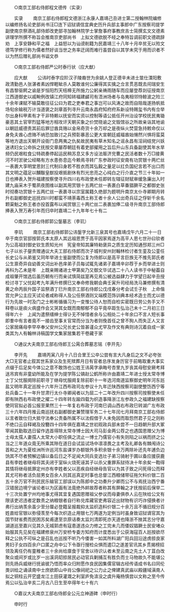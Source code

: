 <!-- { "loadSidebar": true } -->
　　○南京工部右侍郎程文德传（实录） 

　　实录 
　　南京工部右侍郎程文德浙江永康人嘉靖己丑进士第二授翰林院编修以编修扬名论吏部尚书汪□连下诏狱谪信宜典史历升兵部主事郎中广东按察司提学副使南京祭酒礼部侍郎改吏部寻加翰林院学士掌詹事府事教庶吉士简撰玄文文德素讲理学所撰不称旨会推南京吏部尚书　上拟文德欲脱不经之奉特旨调前职文德疏辞劝　上享安静和平之福　上益怒以为讪谤削籍为民嘉靖三十八年十月卒贫无以殓文德笃学修行称为儒者然好谈当世之务率迂阔而难行虽尝自以其学未究于用而识者不以为然后赠礼部尚书谥文恭 

　　○南京工部右侍郎严公时泰行状（应大猷） 

　　应大猷 
　　公讳时泰字应阶汉子陵裔世为余姚人登正德辛未进士筮仕溧阳敷政清勤邑人张湛者素凶悍睚眦杀人莫敢谁何公廉得其实擒之佥言贯恶既去闬瑞安生有昌黎驱鳄之谕是岁恒阳烈天桔槔无所施力公躬亲祷雨随车而应屡登荐剡征授南京江西道御史以戚畹例改镇江府同知转福建鹾司有浯洲场者与岛夷相邻恃鲸波之险三十余年课赋不输莫敢往征公曰为君之吏奉君之事岂可以风涛之故而自阻哉遂扬帆抵场旬余输税万计当道褒之剡章首列寻升云南永昌府知府府系新设特赐玺书内有佥举尔出身科甲素有才干非特赖以抚安而实资以控制等语公抵任开州治设学校抚民夷锄豪恶其土官宰烈猛等地方相攻讦天朝买象之价焚晓谕之文毁馆谷之所故亲诣其地谕以朝廷威德责其前后罪愆酋具赂以金帛奇货十余万却之是夜纵火焚营急持敕命仅以身免夫酋心虑赂不纳恐加致讨之兵预彰暴恶公更大宣朝廷威福酋始愓然兴惧将蛮莫等地方退出天朝开设衙门息两夷之仇矣故民夷有草木知名之谣永昌有淫祠结党兴妖迷诱妇女公命拆之抚按交章屡荐朝廷有着吏部擢用之旨后升山东兵备副使其年水旱频仍民艰粒食公特疏奏停起运民稍苏息又多方设法赈济兖曹之民活者数十万□接黄河不时淤驶公经略有方水患弥息迄今赖焉寻转广东参政时征安南有功赏银十两纻丝一表裹大享明堂恩封三代制曰身若不胜衣而其弘毅之量足以扛负国纪言若不出口而其文明之蕴足以黼黻皇猷投艰抵剧休有烈光忠亮之心纯白之行介直之节三十年如一日也捧表入贺升福建按察使寻升四川右布政使未任即转左辖征财赋审缓急廉出入时建九庙采木于蜀夙夜图维以副其用赏银十五两纻丝一表裹白草番猖獗平之都御史张时彻奏功赏银十五两纻丝一表裹寻以宗室属籍久绝部为题明升南京太仆寺卿期月转升右副都御史巡抚四川时都蛮不靖荼毒西土称王者十余人公出奇兵征之俘斩千余名颗渠魁之称王者亦投首露布以闻赏银三十两纻丝二表裹加俸二级寻升南京工部侍郎捧表入贺万寿引年而归卒时嘉靖二十九年年七十有二 

　　○南京工部右侍郎郭公鎜墓志（李玑） 

　　李玑 
　　南京工部右侍郎郭公讳鎜字允新三泉其号也嘉靖戊午六月二十一日卒于南京官邸按郭氏本太原人其远祖恩贾于高平因家焉遂为高平人恩七世孙曰钦者为公高祖封御史钦生质知光州　宪皇帝知其廉特勑褒异之质生定历知通邳郑三州□七子以长子鋆贵赠通议大夫工部右侍郎而次子城判安州封翰林检讨者生銮及公銮任长史公与从弟鉴又同年举进士鉴副使而公复为侍郎以是高平言巨族无不推先郭氏者公生禀奇异自幼善文词出补邑庠弟子员每试辄先诸弟子嘉靖辛卯荐于乡而举进士则再科为乙未是年　上既亲赐诸进士甲第矣乃又御文华试选二十八人读书于中秘葢自　成祖肇开馆选后虽历朝有行而亲试慎简兹寔再见焉公被选益肆力于学望日起辛丑授检讨寻丁父忧起考九年满升修撰巳又奉命修我朝会典壬寅升司经局洗马兼修撰有清黄之命丙辰升国子监祭酒丁巳升南京工部右侍郎公戊戌春分考会试壬子秋　上命偕宫允尹公主应天试论者咸称得人及公任祭酒则又端模范饰训典本经术造士而尤以德行为先故一时及门之士彬彬循循习为一变惟公待人恕而自检实密既日劳公务手又不释卷以是痰火病盛作会又哭其女既而南郁郁不自平竟卒距生弘治己未十二月初三日得年六十　上闻为遣祭缙绅士得讣无不悼惜者余与公相处二十年余口不言人短长事即羣中有言者竟不一接齿至事关官常而分当为者则俛首任之曾不狥人而失正人又言公家居痛母李早卒奉父安州公兄长史公皆甚谨众尤罕及作文有典则诗沉着自成一家类其为人有翰林诗稿国学文集家居集若干卷藏于家 

　　○通议大夫南京工部右侍郎王公昺合葬墓志铭（李开先） 

　　李开先 
　　嘉靖丙寅八月十八日合里王公卒公尝有言大凡身后之文不必夸张大□无官者止叙其世系家众及生死殡葬月日有官者总序发身历官于前略取重大事实点缀于后足矣今体公之意不敢饰也公姓王讳昺字承晦号杏里九岁丧其母慰安厥考拜送吊宾有非童幼所能及在学为提学陈公镐赵公鹤所称许由嘉靖二年进士授太常寺博士丁父忧服阕除前职寻丁继母忧服阕复除前职十一年选河南道监察御史明年河东廵盐又明年真定巡按十六年升江西布政司左参议十九年迁陕西按察司副使整饬西宁等处兵备二十一年升甘肃行太仆寺卿闻者以为屈二十二年改升四川按察司按察使未任即有陜西右布政使之擢二十四年转左踰四载为织造事降浙江左参政久之福建缺按察使同官拟必首公报至果然三十一年复右布政于河南巳调山西右布政巳转湖广左布政三十六年四月推云南巡抚右副都御史兼赞理军务二十七年闰七月拜南京工部右侍郎以言者致仕归大抵守法奉公责备所属不以法假借于人未免因而取怨然君子见之则称不绝口云自释褐及投簪四十四年俱在嘉靖之世初观政兵部未尝不一日趋朝升部大冢宰闻其勤取选日留作选首得除太常寺博士因大司马彭金两公荐之也遇国恩赠父为博士母太孺人妻孺人太常大小职任俱之流止一博士乃儒官小有失则陷之以祸而挤之公当之三年道众竟无所乘其隙在道日会试监试场中凛凛畏之主考及礼卿各有棘闱诗公首和之大为夏桂洲所许巡河东盐课岁办额银外多积余银十余万两除补还先年逋负边饷其不尽者预解边镇以备后日之不足闻大同兵变选壮子弟习骑射于圃以备应援获鹿县有李姓者继母将其夫闭于室纵火烧死诬其子以杀父重罪系狱待决十年余矣一鞫得其情将继母抵罪定州亦有李姓者父以恶疾自经继母告官以为其子致之问死得公而释其尤可称者活负屈男女百余人则其巡真定时事也总督江西粮储带征拖欠料价银二百五十余万官不刑民民乐输官工部误以为陈郎中之功奏升少卿而公不与焉抚治西宁番汉错居边境宁谧论者以为区画有法竟绝外衅故荐者称其有屏翰之才抚按前后保举二十三次处置宁州均地事尤得其宜复遇国恩赠祖父参议而母妻俱恭人云在陜给公文有限该吏迟违者定数责之纳粮银者自行称兑库藏官吏弗容近出财物有识巧诈侵换者计弗行出纳羡余虽少至分厘必登籍呈报裁抑太监织造料价银二十余万且不循旧规分百姓直给官银以弥侵羡至今每次织造止用银七万两遂为定例当时虽身致诏狱谪官其为国节财省费而民困苏矣甫逮至京原诘奏太监刘清即死亦天道也降浙不挫其志分守嘉湖道巡至嘉兴见其久无城郭虑有寇患遂违众力修之工完未几而倭奴猖獗士民安堵众始服其先见矣在福建修泉州万安桥专委方知府而计度悉出于公获海寇百人廵按欲尽释之公执不可纵之是召乱也巡按不听乃今倭害一如其所料湖广阳兵回沿途虏掠良家男妇子女四百余户口匿之舟中公下令亟行搜检众惧而遣□之遂差官讯其乡贯揭榜招领及离任仍有童稚者三十余尚给廪食于官舍以待识认者未至云南之先土人丁苴白改聚众或间岁或比岁一出溪洞刧掠居民必动官兵剿捕互有胜负而士马物故久不能堪公则先扬兵威继行抚谕彼乃悟而率众归附愿作良民因集儒官辑古经传语成书名曰同伦类训给之诵读南中士庶欲即山中肖公像祠祀之公力止之俾建真武庙以殿疆域滇南人拟之铜柱云开穵盛龙江土田获灌溉之利室庐免渰没之虞升庵杨慎尝以文称之至今传焉公以弘治辛亥二月古八日生至卒得年七十有六 

　　○嘉议大夫南京工部右侍郎全公元立神道碑（申时行） 

　　申时行 

